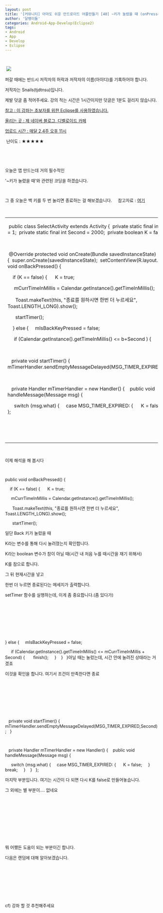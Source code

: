 ```yaml
---
layout: post
title: '[커뮤니티] 아마도 쉬운 안드로이드 어플만들기 [40] ~키가 눌렸을 때 (onPressed)'
author: '달팽이들'
categories: Android-App-Develop(Eclipse2)
tags:
- Android
- App
- Develop
- Eclipse
---
```



<script> location.href='https://cafe.naver.com/develoid/376113' ; </script>

<p>&nbsp;</p>
<p>&nbsp;<img src="https://dthumb-phinf.pstatic.net/?src=%22http%3A%2F%2Fpostfiles3.naver.net%2F20130523_178%2Ftjdtnsu_1369283538974akCh1_JPEG%2Fand.jpg%3Ftype%3Dw2%22&amp;type=cafe_wa740"> </p>
<p><p><p>퍼갈 때에는 반드시 저작자의 허락과 저작자의 이름(아이디)를 기록하어야 합니다.</p>
<p>저작자는 Snails(tjdtnsu)입니다.</p>
<p>제발 덧글 좀 적어주세요. 강의 적는 시간은 1시간이지만 덧글은 1분도 걸리지 않습니다.</p>
<p><u>참고 : 이 강좌는 초보자를 위한 Eclipse를 사용하였습니다.</u></p>
<p><u>올리는 곳 : 제 네이버 블로그, 디벨로이드 카페</u> </p>
<p><u>업로드 시간 :&nbsp;매달 2,4주 오후 11시</u> <p></p>
<p>&nbsp;난이도 : ★★★★★</p>
<p></p>
<p></p>
</p>
</p>
<p>&nbsp;</p>
<p>&nbsp;</p>
<p>오늘은 앱 만드는데 거의 필수적인</p>
<p>'~키가 눌렸을 때'와 관련된 코딩을 하겠습니다.</p>
<p>&nbsp;</p>
<p>그 중 오늘은 백 키를 두 번 눌리면 종료하는 걸 해보겠습니다.&nbsp;&nbsp;&nbsp;&nbsp; 참고자료 : <a href="http://cafe.naver.com/develoid/110822">여기</a></p>
<p>&nbsp;</p>
<table><tbody><tr><td ><p>&nbsp;public class SelectActivity extends Activity {&nbsp; private static final int MSG_TIMER_EXPIRED = 1;&nbsp; private static final int Second = 2000;&nbsp; private boolean K = false;&nbsp; private long&nbsp;b = 0;</p>
<p>&nbsp;</p>
<p>&nbsp;@Override&nbsp;protected void onCreate(Bundle savedInstanceState) {&nbsp;&nbsp;super.onCreate(savedInstanceState);&nbsp;&nbsp;setContentView(R.layout.activity_select);&nbsp;}&nbsp;&nbsp;public void onBackPressed() {&nbsp;</p>
<p>&nbsp;&nbsp;&nbsp; if (K == false) {&nbsp;&nbsp;&nbsp;&nbsp;&nbsp; K = true;&nbsp; </p>
<p>&nbsp;&nbsp;&nbsp;&nbsp; mCurrTimeInMillis = Calendar.getInstance().getTimeInMillis();</p>
<p>&nbsp;&nbsp;&nbsp;&nbsp;&nbsp; Toast.makeText(this, "종료를 원하시면 한번 더 누르세요",&nbsp;&nbsp;&nbsp;&nbsp;&nbsp;&nbsp; Toast.LENGTH_LONG).show();</p>
<p>&nbsp;&nbsp;&nbsp;&nbsp;&nbsp; startTimer();&nbsp;</p>
<p>&nbsp;&nbsp;&nbsp; } else {&nbsp;&nbsp;&nbsp;&nbsp; mIsBackKeyPressed = false;</p>
<p>&nbsp;&nbsp;&nbsp;&nbsp; if (Calendar.getInstance().getTimeInMillis() &lt;= b+Second ) { &nbsp;&nbsp;&nbsp;&nbsp;&nbsp; finish();&nbsp;&nbsp;&nbsp;&nbsp; }&nbsp;&nbsp;&nbsp; }&nbsp;&nbsp; }</p>
<p>&nbsp;&nbsp; </p>
<p>&nbsp;&nbsp; private void startTimer() {&nbsp;&nbsp;&nbsp; mTimerHandler.sendEmptyMessageDelayed(MSG_TIMER_EXPIRED,Second);&nbsp;&nbsp; }</p>
<p>&nbsp;&nbsp; </p>
<p>&nbsp;&nbsp; private Handler mTimerHandler = new Handler() {&nbsp;&nbsp;&nbsp; public void handleMessage(Message msg) {</p>
<p>&nbsp;&nbsp;&nbsp;&nbsp; switch (msg.what) {&nbsp;&nbsp;&nbsp;&nbsp; case MSG_TIMER_EXPIRED: {&nbsp;&nbsp;&nbsp;&nbsp;&nbsp;&nbsp;K = false;&nbsp;&nbsp;&nbsp;&nbsp; }&nbsp;&nbsp;&nbsp;&nbsp;&nbsp; break;&nbsp;&nbsp;&nbsp;&nbsp; }&nbsp;&nbsp;&nbsp; }&nbsp;&nbsp; };</p>
<p>&nbsp;</p>
<p>&nbsp;</p>
</td></tr></tbody></table><p>&nbsp;</p>
<p>이제 해석을 해 봅시다</p>
<p>&nbsp;</p>
<p>public void onBackPressed() {&nbsp;</p>
<p>&nbsp;&nbsp;&nbsp; if (K == false) {&nbsp;&nbsp;&nbsp;&nbsp;&nbsp; K = true;&nbsp; </p>
<p>&nbsp;&nbsp;&nbsp;&nbsp; mCurrTimeInMillis = Calendar.getInstance().getTimeInMillis();</p>
<p>&nbsp;&nbsp;&nbsp;&nbsp;&nbsp; Toast.makeText(this, "종료를 원하시면 한번 더 누르세요",&nbsp;&nbsp;&nbsp;&nbsp;&nbsp;&nbsp; Toast.LENGTH_LONG).show();</p>
<p>&nbsp;&nbsp;&nbsp;&nbsp;&nbsp; startTimer();&nbsp;</p>
<p>일단 Back 키가 눌렀을 때</p>
<p>K라는 변수를 통해 다시 눌려졌는지 확인합니다.</p>
<p>K라는 boolean 변수가 참이 아닐 때(시간 내 처음 누를 때시간을 재기 위해서)</p>
<p>K를 참으로 합니다.</p>
<p>그 뒤 현재시간을 넣고</p>
<p>한번 더 누르면 종료된다는 메세지가 출력합니다.</p>
<p>setTimer 함수를 실행하는데, 이게 좀 중요합니다.(좀 있다가)</p>
<p>&nbsp;</p>
<p>&nbsp;</p>
<p>&nbsp;</p>
<p>&nbsp;</p>
<p>} else {&nbsp;&nbsp;&nbsp;&nbsp; mIsBackKeyPressed = false;</p>
<p>&nbsp;&nbsp;&nbsp;&nbsp; if (Calendar.getInstance().getTimeInMillis() &lt;= mCurrTimeInMillis + Second) { &nbsp;&nbsp;&nbsp;&nbsp;&nbsp; finish();&nbsp;&nbsp;&nbsp;&nbsp; }&nbsp;&nbsp;&nbsp; }&nbsp;&nbsp; }아닐 때는 눌렀는데, 시간 안에 눌려진 상태라는 거겠죠</p>
<p>이것을 확인을 합니다. 여기서 조건이 만족한다면 종료</p>
<p>&nbsp;</p>
<p>&nbsp;</p>
<p>&nbsp;</p>
<p>&nbsp;</p>
<p>&nbsp;&nbsp; private void startTimer() {&nbsp;&nbsp;&nbsp; mTimerHandler.sendEmptyMessageDelayed(MSG_TIMER_EXPIRED,Second);&nbsp;&nbsp; }</p>
<p>&nbsp;&nbsp; </p>
<p>&nbsp;&nbsp; private Handler mTimerHandler = new Handler() {&nbsp;&nbsp;&nbsp; public void handleMessage(Message msg) {</p>
<p>&nbsp;&nbsp;&nbsp;&nbsp; switch (msg.what) {&nbsp;&nbsp;&nbsp;&nbsp; case MSG_TIMER_EXPIRED: {&nbsp;&nbsp;&nbsp;&nbsp;&nbsp;&nbsp;K = false;&nbsp;&nbsp;&nbsp;&nbsp; }&nbsp;&nbsp;&nbsp;&nbsp;&nbsp; break;&nbsp;&nbsp;&nbsp;&nbsp; }&nbsp;&nbsp;&nbsp; }&nbsp;&nbsp; };</p>
<p>﻿마지막 부분입니다. 여기는 시간이 다 되면 다시 K를 false로 만들어놓습니다.</p>
<p>그 외에는 별 부분이.... 없네요</p>
<p>&nbsp;</p>
<p>&nbsp;</p>
<p>&nbsp;</p>
<p>&nbsp;</p>
<p>&nbsp;</p>
<p>뭐 어쨌든 도움이 되는 부분이긴 합니다.</p>
<p>다음은 랜덤에 대해 알아보겠습니다.</p>
<p>&nbsp;</p>
<p>&nbsp;</p>
<p>&nbsp;</p>
<p>&nbsp;</p>
<p>cf) 강좌 할 것 추천해주세요</p>
